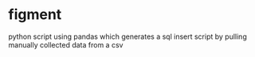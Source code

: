 # figment
python script using pandas which generates a sql insert script by pulling manually collected data from a csv
